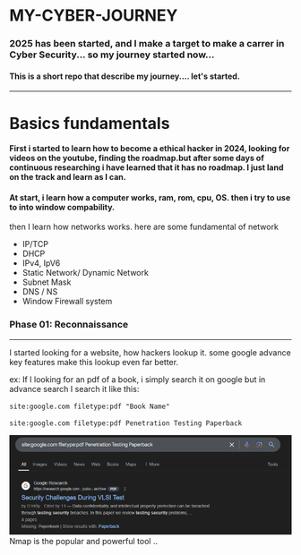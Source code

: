 # MY-CYBER-JOURNEY

### 2025 has been started, and I make a target to make a carrer in Cyber Security... so my journey started now...

#### This is a short repo that describe my journey.... let's started.

---

# Basics fundamentals

####  First i started to learn how to become a ethical hacker in 2024, looking for videos on the youtube, finding the roadmap.but after some days of continuous researching i have learned that it has no roadmap. I just land on the track and learn as I can.

#### At start, i learn how a computer works, ram, rom, cpu, OS. then i try to use to into window compability. 

then I learn how networks works. here are some fundamental of network

- IP/TCP
- DHCP
- IPv4, IpV6
- Static Network/ Dynamic Network
- Subnet Mask
- DNS / NS
- Window Firewall system

### Phase 01: Reconnaissance

---

I started looking for a website, how hackers lookup it. some google advance key features make this lookup even far better.

ex: If I looking for an pdf of a book, i simply search it on google but in advance search I search it like this:

```
site:google.com filetype:pdf "Book Name"
```

```html
site:google.com filetype:pdf Penetration Testing Paperback
```

![Rec-01](/Image/rec01.png)Nmap is the popular and powerful tool .. 